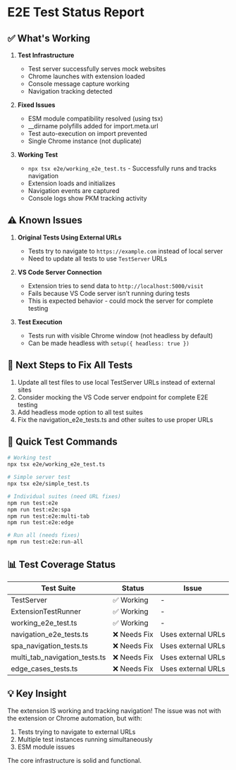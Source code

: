# E2E Test Status Report

## ✅ What's Working

1. **Test Infrastructure**
   - Test server successfully serves mock websites
   - Chrome launches with extension loaded
   - Console message capture working
   - Navigation tracking detected

2. **Fixed Issues**
   - ESM module compatibility resolved (using tsx)
   - __dirname polyfills added for import.meta.url
   - Test auto-execution on import prevented
   - Single Chrome instance (not duplicate)

3. **Working Test**
   - `npx tsx e2e/working_e2e_test.ts` - Successfully runs and tracks navigation
   - Extension loads and initializes
   - Navigation events are captured
   - Console logs show PKM tracking activity

## ⚠️ Known Issues

1. **Original Tests Using External URLs**
   - Tests try to navigate to `https://example.com` instead of local server
   - Need to update all tests to use `TestServer` URLs

2. **VS Code Server Connection**
   - Extension tries to send data to `http://localhost:5000/visit`
   - Fails because VS Code server isn't running during tests
   - This is expected behavior - could mock the server for complete testing

3. **Test Execution**
   - Tests run with visible Chrome window (not headless by default)
   - Can be made headless with `setup({ headless: true })`

## 📝 Next Steps to Fix All Tests

1. Update all test files to use local TestServer URLs instead of external sites
2. Consider mocking the VS Code server endpoint for complete E2E testing
3. Add headless mode option to all test suites
4. Fix the navigation_e2e_tests.ts and other suites to use proper URLs

## 🎯 Quick Test Commands

```bash
# Working test
npx tsx e2e/working_e2e_test.ts

# Simple server test
npx tsx e2e/simple_test.ts

# Individual suites (need URL fixes)
npm run test:e2e
npm run test:e2e:spa
npm run test:e2e:multi-tab
npm run test:e2e:edge

# Run all (needs fixes)
npm run test:e2e:run-all
```

## 📊 Test Coverage Status

| Test Suite | Status | Issue |
|------------|--------|-------|
| TestServer | ✅ Working | - |
| ExtensionTestRunner | ✅ Working | - |
| working_e2e_test.ts | ✅ Working | - |
| navigation_e2e_tests.ts | ❌ Needs Fix | Uses external URLs |
| spa_navigation_tests.ts | ❌ Needs Fix | Uses external URLs |
| multi_tab_navigation_tests.ts | ❌ Needs Fix | Uses external URLs |
| edge_cases_tests.ts | ❌ Needs Fix | Uses external URLs |

## 💡 Key Insight

The extension IS working and tracking navigation! The issue was not with the extension or Chrome automation, but with:
1. Tests trying to navigate to external URLs
2. Multiple test instances running simultaneously
3. ESM module issues

The core infrastructure is solid and functional.